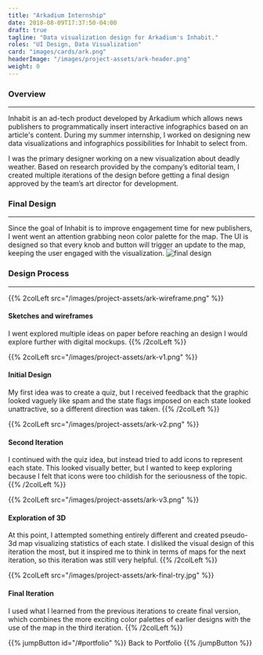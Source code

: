 ```yaml
---
title: "Arkadium Internship"
date: 2018-08-09T17:37:50-04:00
draft: true
tagline: "Data visualization design for Arkadium's Inhabit."
roles: "UI Design, Data Visualization"
card: "images/cards/ark.png"
headerImage: "/images/project-assets/ark-header.png"
weight: 0
---
```


### Overview
---
Inhabit is an ad-tech product developed by Arkadium which allows news publishers to programmatically insert interactive infographics based on an article's content. During my summer internship, I worked on designing new data visualizations and infographics possibilities for Inhabit to select from.

I was the primary designer working on a new visualization about deadly weather. Based on research provided by the company’s editorial team, I created multiple iterations of the design before getting a final design approved by the team’s art director for development.

### Final Design
---
Since the goal of Inhabit is to improve engagement time for new publishers, I went went an attention grabbing neon color palette for the map. The UI is designed so that every knob and button will trigger an update to the map, keeping the user engaged with the visualization.
![final design](/images/project-assets/ark-finaldesign.png)

### Design Process
---

{{% 2colLeft src="/images/project-assets/ark-wireframe.png" %}}
#### Sketches and wireframes
I went explored multiple ideas on paper before reaching an design I would explore further with digital mockups.
{{% /2colLeft %}}

{{% 2colLeft src="/images/project-assets/ark-v1.png" %}}
#### Initial Design
My first idea was to create a quiz, but I received feedback that the graphic looked vaguely like spam and the state flags imposed on each state looked unattractive, so a different direction was taken.
{{% /2colLeft %}}

{{% 2colLeft src="/images/project-assets/ark-v2.png" %}}
#### Second Iteration
I continued with the quiz idea, but instead tried to add icons to represent each state. This looked visually better, but I wanted to keep exploring because I felt that icons were too childish for the seriousness of the topic.
{{% /2colLeft %}}

{{% 2colLeft src="/images/project-assets/ark-v3.png" %}}
#### Exploration of 3D
At this point, I attempted something entirely different and created pseudo-3d map visualizing statistics of each state. I disliked the visual design of this iteration the most, but it inspired me to think in terms of maps for the next iteration, so this iteration was still very helpful.
{{% /2colLeft %}}

{{% 2colLeft src="/images/project-assets/ark-final-try.jpg" %}}
#### Final Iteration
I used what I learned from the previous iterations to create final version, which combines the more exciting color palettes of earlier designs with the use of the map in the third iteration.
{{% /2colLeft %}}

{{% jumpButton id="/#portfolio" %}} Back to Portfolio {{% /jumpButton %}}